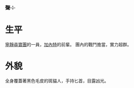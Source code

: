 <!-- TITLE: 阿加特 -->
<!-- SUBTITLE: 『』 -->
### ~~聲：~~
# 生平
[寧靜尋寶團](/組織/勸世宗親會)的一員，[加內特](/角色/加內特)的前輩。
團內的戰鬥擔當，實力超群。
# 外貌
全身覆蓋著黑色毛皮的斑貓人，手持匕首，目露凶光。